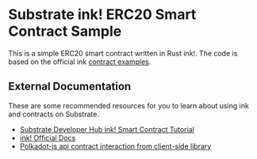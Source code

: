 # Substrate ink! ERC20 Smart Contract Sample

This is a simple ERC20 smart contract written in Rust ink!.
The code is based on the official ink [contract examples](https://github.com/paritytech/ink/tree/1a19f937818baa1ee0a1428025c6a89e03c1423c/examples/erc20).

## External Documentation

These are some recommended resources for you to learn about using ink and contracts on Substrate.

- [Substrate Developer Hub ink! Smart Contract Tutorial](https://substrate.dev/substrate-contracts-workshop/#/)
- [ink! Official Docs](https://paritytech.github.io/ink-docs/)
- [Polkadot-js api contract interaction from client-side library](https://polkadot.js.org/docs/api-contract)
